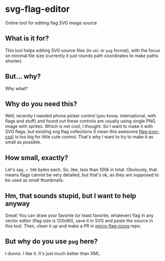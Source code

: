 # svg-flag-editor

Online tool for editing flag SVG image source

## What is it for?

This tool helps editing SVG source files (in `xml` or `pug` format), with the focus on minimal file size (currently it just rounds path coordinates to make paths shorter).

## But... why?

Why what?

## Why do you need this?

Well, recently I needed phone picker control (you know, international, with flags and stuff) and found out these controls are usually using single PNG image with sprites. Which is not cool, I thought. So I want to make it with SVG flags, but existing svg flag collections (I mean this awesome [flag-icon-css](https://github.com/lipis/flag-icon-css)) is too big for little cute control. That's why I want to try to make it as small as possible.

## How small, exactly?

Let's say, `< 500` bytes each. So, like, less than 100k in total.
Obviously, that means flags cannot be very detailed, but that's ok, as they are supposed to be used as small thumbnails.

## Hm, that sounds stupid, but I want to help anyway

Great! You can draw your favorite (or least favorite, whatever) flag in any vector editor (flag size is 120x90), save it in SVG and paste the source in this tool. Then, clean it up and make a PR in [micro-flag-icons](https://github.com/alexkuz/micro-flag-icons) repo.

## But why do you use `pug` here?

I dunno. I like it. It's just much better than XML.
